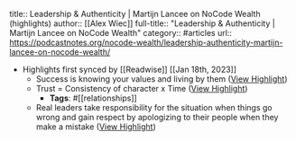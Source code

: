title:: Leadership & Authenticity | Martijn Lancee on NoCode Wealth (highlights)
author:: [[Alex Wiec]]
full-title:: "Leadership & Authenticity | Martijn Lancee on NoCode Wealth"
category:: #articles
url:: https://podcastnotes.org/nocode-wealth/leadership-authenticity-martijn-lancee-on-nocode-wealth/

- Highlights first synced by [[Readwise]] [[Jan 18th, 2023]]
	- Success is knowing your values and living by them ([View Highlight](https://read.readwise.io/read/01gq250k527jx3wbb4vx7xmepb))
	- Trust = Consistency of character x Time ([View Highlight](https://read.readwise.io/read/01gq25110ahy4xrm8xsmp2g1v3))
		- **Tags**: #[[relationships]]
	- Real leaders take responsibility for the situation when things go wrong and gain respect by apologizing to their people when they make a mistake ([View Highlight](https://read.readwise.io/read/01gq251jepeafz4me9ffdq64vq))